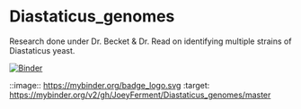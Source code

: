 # Diastaticus_genomes
Research done under Dr. Becket &amp; Dr. Read on identifying multiple strains of Diastaticus yeast.

[![Binder](https://mybinder.org/badge_logo.svg)](https://mybinder.org/v2/gh/JoeyFerment/Diastaticus_genomes/master)

::image:: https://mybinder.org/badge_logo.svg
 :target: https://mybinder.org/v2/gh/JoeyFerment/Diastaticus_genomes/master
